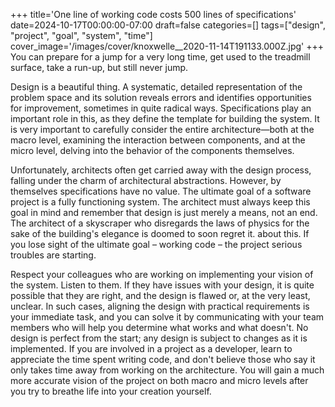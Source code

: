 +++
title='One line of working code costs 500 lines of specifications'
date=2024-10-17T00:00:00-07:00
draft=false
categories=[]
tags=["design", "project", "goal", "system", "time"]
cover_image='/images/cover/knoxwelle__2020-11-14T191133.000Z.jpg'
+++
You can prepare for a jump for a very long time, get used to the treadmill surface, take a run-up, but still never jump.

Design is a beautiful thing. A systematic, detailed representation of the problem space and its solution reveals errors and identifies opportunities for improvement, sometimes in quite radical ways. Specifications play an important role in this, as they define the template for building the system. It is very important to carefully consider the entire architecture—both at the macro level, examining the interaction between components, and at the micro level, delving into the behavior of the components themselves.

Unfortunately, architects often get carried away with the design process,
falling under the charm of architectural abstractions. However, by themselves
specifications have no value. The ultimate goal of a software project is a fully functioning system. The architect must always keep this goal in mind and remember that design is just
merely a means, not an end. The architect of a skyscraper who disregards the laws of physics for the sake of the building's elegance is doomed to soon regret it.
about this. If you lose sight of the ultimate goal – working code – the project
serious troubles are starting.

Respect your colleagues who are working on implementing your vision of the system.
Listen to them. If they have issues with your design, it is quite possible that they are right, and the design is flawed or, at the very least, unclear. In such cases, aligning the design with practical requirements is your immediate task, and you can solve it by communicating with your team members who will help you determine what works and what doesn't. No design is perfect from the start; any design is subject to changes as it is implemented.
If you are involved in a project as a developer, learn to appreciate the time spent writing code, and don't believe those who say it only takes time away from working on the architecture. You will gain a much more accurate vision of the project on both macro and micro levels after you try to breathe life into your creation yourself.